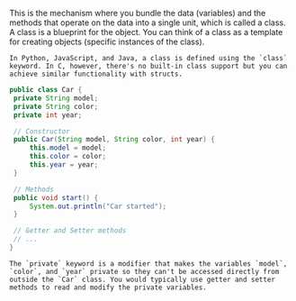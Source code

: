 This is the mechanism where you bundle the data (variables) and the methods that operate on the data into a single unit, which is called a class. A class is a blueprint for the object. You can think of a class as a template for creating objects (specific instances of the class).
    
    In Python, JavaScript, and Java, a class is defined using the `class` keyword. In C, however, there's no built-in class support but you can achieve similar functionality with structs.
    
   ```java
public class Car {
	private String model;
	private String color;
	private int year;

	// Constructor
	public Car(String model, String color, int year) {
		this.model = model;
		this.color = color;
		this.year = year;
	}

	// Methods
	public void start() {
		System.out.println("Car started");
	}

	// Getter and Setter methods
	// ...
}

```
    
    The `private` keyword is a modifier that makes the variables `model`, `color`, and `year` private so they can't be accessed directly from outside the `Car` class. You would typically use getter and setter methods to read and modify the private variables.